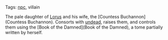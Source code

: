 Tags: [npc](NPCs), villain

The pale daughter of [Lorus](Lorus) and his wife, the [Countess Buchannon](Countess Buchannon). Consorts with [undead](Undead), raises them, and controls them using the [Book of the Damned](Book of the Damned), a tome partially written by herself.